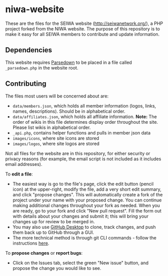 # niwa-website
These are the files for the SEIWA website (http://seiwanetwork.org/), a PHP project forked from the NIWA website. The purpose of this repository is to make it easy for all SEIWA members to contribute and update information.

## Dependencies
This website requires [Parsedown](https://github.com/erusev/parsedown) to be placed in a file called `_parsedown.php` in the website root.

## Contributing
The files most users will be concerned about are:
* `data/members.json`, which holds all member information (logos, links, names, descriptions). Should be in alphabetical order.
* `data/affiliates.json`, which holds all affiliate information.
**Note:** The order of wikis in this file determines display order throughout the site. Please list wikis in alphabetical order. 
* `_api.php`, contains helper functions and pulls in member json data
* `images/icons`, where site icons are stored
* `images/logos`, where site logos are stored

Not all files for the website are in this repository, for either security or privacy reasons (for example, the email script is not included as it includes email addresses).

To **edit a file**:
* The easiest way is go to the file's page, click the edit button (pencil icon) at the upper-right, modify the file, add a very short edit summary, and click "propose changes". This will automatically create a fork of the project under your name with your proposed change. You can continue making additional changes throughout your fork as needed. When you are ready, go to your fork and click "New pull request". Fill the form out with details about your changes and submit it; this will bring your changes up for review to be merged in.
* You may also use [GitHub Desktop](https://desktop.github.com/) to clone, track changes, and push them back up to GitHub through a GUI.
* The more technical method is through git CLI commands - follow the instructions [here](https://www.digitalocean.com/community/tutorials/how-to-create-a-pull-request-on-github).

To **propose changes** or **report bugs**:
* Click on the Issues tab, select the green "New issue" button, and propose the change you would like to see.
